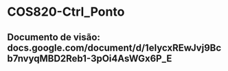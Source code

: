 # COS820-Ctrl_Ponto

## Documento de visão: docs.google.com/document/d/1eIycxREwJvj9Bcb7nvyqMBD2Reb1-3pOi4AsWGx6P_E
